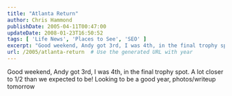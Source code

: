 ```yaml
---
title: "Atlanta Return"
author: Chris Hammond
publishDate: 2005-04-11T00:47:00
updateDate: 2008-01-23T16:50:52
tags: [ 'Life News', 'Places to See', 'SEO' ]
excerpt: "Good weekend, Andy got 3rd, I was 4th, in the final trophy spot. A lot closer to 1/2 than we expected to be! Looking to be a good year, photos/writeup..."
url: /2005/atlanta-return  # Use the generated URL with year
---
```

Good weekend, Andy got 3rd, I was 4th, in the final trophy spot. A lot closer to 1/2 than we expected to be! Looking to be a good year, photos/writeup tomorrow
